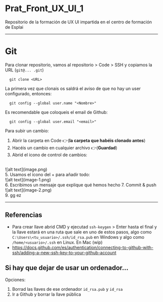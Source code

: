 # Prat_Front_UX_UI_1
Repositorio de la formación de UX UI impartida en el centro de formación de Esplai

---

# Git

Para clonar repositorio, vamos al repositorio > Code > SSH y copiamos la URL (`git@... .git`)
```
  git clone <URL>
```

La primera vez que clonais os saldrá el aviso de que no hay un user configurado, entonces:

```
  git config --global user.name "<Nombre>"
```

Es recomendable que coloqueis el email de Github:
```
  git config --global user.email "<email>"
```
Para subir un cambio:
1. Abrir la carpeta en Code 👉(**la carpeta que habéis clonado antes**)
2. Hacéis un cambio en cualquier archivo 👉(**Guardad**)
3. Abrid el icono de control de cambios:
<br>
![alt text](image.png)
<br>
5. Usamos el icono del + para añadir todo:
<br>
![alt text](image-1.png)
<br>
6. Escribimos un mensaje que explique qué hemos hecho
7. Commit & push
<br>
![alt text](image-2.png)
<br>
9. gg ez

---

## Referencias

- Para crear llave abrid CMD y ejecutad `ssh-keygen` > Enter hasta el final y la llave estará en una ruta que sale en uno de estos pasos, algo como `C:\Users\<tu_usuario>/.ssh/id_rsa.pub` en Windows y algo como `/home/<usuario>/.ssh` en Linux. En Mac (wip)
- https://docs.github.com/es/authentication/connecting-to-github-with-ssh/adding-a-new-ssh-key-to-your-github-account

## Si hay que dejar de usar un ordenador...

Opciones:
1. Borrad las llaves de ese ordenador `id_rsa.pub` y `id_rsa`
2. Ir a Github y borrar la llave pública
